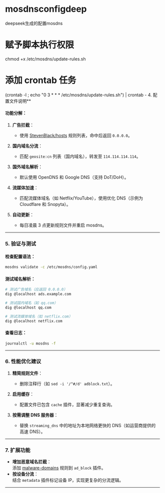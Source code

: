 # mosdnsconfigdeep
deepseek生成的配置mosdns
# 赋予脚本执行权限
chmod +x /etc/mosdns/update-rules.sh

# 添加 crontab 任务
(crontab -l ; echo "0 3 * * * /etc/mosdns/update-rules.sh") | crontab -
4. 配置文件说明**

#### **功能分解**：
1. **广告拦截**：  
   - 使用 [StevenBlack/hosts](https://github.com/StevenBlack/hosts) 规则列表，命中后返回 `0.0.0.0`。

2. **国内域名分流**：  
   - 匹配 `geosite:cn` 列表（国内域名），转发至 `114.114.114.114`。

3. **国外域名解析**：  
   - 默认使用 OpenDNS 和 Google DNS（支持 DoT/DoH）。

4. **流媒体加速**：  
   - 匹配流媒体域名（如 Netflix/YouTube），使用优化 DNS（示例为 Cloudflare 和 Snopyta）。

5. **自动更新**：  
   - 每日凌晨 3 点更新规则文件并重启 mosdns。

---

### **5. 验证与测试**

#### **检查配置语法**：
```bash
mosdns validate -c /etc/mosdns/config.yaml
```

#### **测试域名解析**：
```bash
# 测试广告域名（应返回 0.0.0.0）
dig @localhost ads.example.com

# 测试国内域名（如 qq.com）
dig @localhost qq.com

# 测试流媒体域名（如 netflix.com）
dig @localhost netflix.com
```

#### **查看日志**：
```bash
journalctl -u mosdns -f
```

---

### **6. 性能优化建议**
1. **精简规则文件**：  
   - 删除注释行（如 `sed -i '/^#/d' adblock.txt`）。

2. **启用缓存**：  
   - 配置文件已包含 `cache` 插件，显著减少重复查询。

3. **按需调整 DNS 服务器**：  
   - 替换 `streaming_dns` 中的地址为本地网络更快的 DNS（如运营商提供的高速 DNS）。

---

### **7. 扩展功能**
- **增加恶意域名拦截**：  
  添加 [malware-domains](https://github.com/malware-domains) 规则到 `ad_block` 插件。
- **按设备分流**：  
  结合 `metadata` 插件标记设备 IP，实现更复杂的分流逻辑。

---

